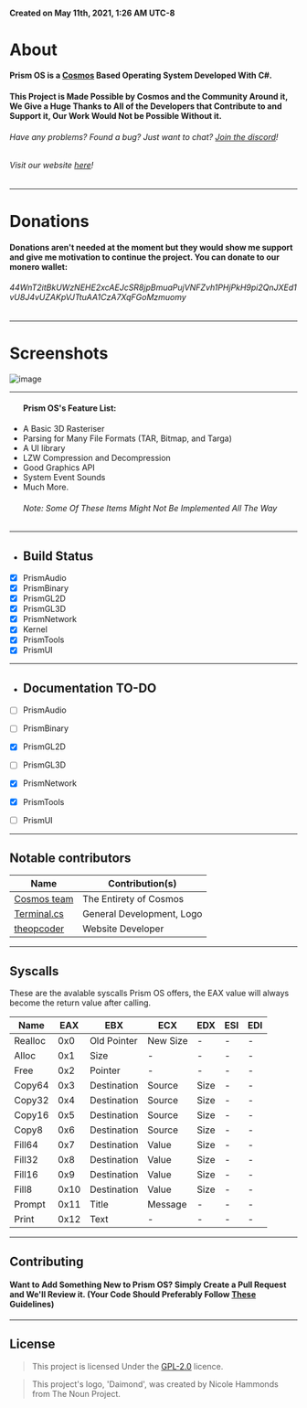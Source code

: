 
<h4>Created on May 11th, 2021, 1:26 AM UTC-8</h4>

# About
#### Prism OS is a [Cosmos](https://github.com/CosmosOS/Cosmos) Based Operating System Developed With C#.
#### This Project is Made Possible by Cosmos and the Community Around it, We Give a Huge Thanks to All of the Developers that Contribute to and Support it, Our Work Would Not be Possible Without it.
###### Have any problems? Found a bug? Just want to chat? [Join the discord](https://discord.gg/DdERgtGmF6)!
###### Visit our website [here](https://prism-project.net/)!

<hr/>

# Donations
#### Donations aren't needed at the moment but they would show me support and give me motivation to continue the project. You can donate to our monero wallet:
###### 44WnT2itBkUWzNEHE2xcAEJcSR8jpBmuaPujVNFZvh1PHjPkH9pi2QnJXEd1vU8J4vUZAKpVJTtuAA1CzA7XqFGoMzmuomy

<hr/>

# Screenshots
![image](https://user-images.githubusercontent.com/76945439/197369522-348d341a-20ba-4209-80d1-10a5cb489f7a.png)

<hr/>

<ul>
<h4>Prism OS's Feature List:</h4>
    <li>A Basic 3D Rasteriser</li>
    <li>Parsing for Many File Formats (TAR, Bitmap, and Targa)</li>
    <li>A UI library</li>
    <li>LZW Compression and Decompression</li>
    <li>Good Graphics API</li>
    <li>System Event Sounds</li>
    <li>Much More.
    <h6>Note: Some Of These Items Might Not Be Implemented All The Way</h6>
</ul>

<hr/>

- ## Build Status
- [x] PrismAudio
- [x] PrismBinary
- [x] PrismGL2D
- [x] PrismGL3D
- [x] PrismNetwork
- [X] Kernel
- [X] PrismTools
- [X] PrismUI

<hr/>

- ## Documentation TO-DO
- [ ] PrismAudio
- [ ] PrismBinary
- [x] PrismGL2D
- [ ] PrismGL3D
- [x] PrismNetwork
- [x] PrismTools
- [ ] PrismUI


<hr/>

## Notable contributors
| Name                                                  | Contribution(s)              |
|-------------------------------------------------------|------------------------------|
| [Cosmos team](https://github.com/CosmosOS/Cosmos)     | The Entirety of Cosmos       |
| [Terminal.cs](https://github.com/terminal-cs)         | General Development, Logo    |
| [theopcoder](https://github.com/theopcoder)           | Website Developer            |

<hr/>

## Syscalls

These are the avalable syscalls Prism OS offers, the EAX value will always become the return value after calling.

| Name    | EAX  | EBX         | ECX      | EDX  | ESI | EDI |
|---------|------|-------------|----------|------|-----|-----|
| Realloc | 0x0  | Old Pointer | New Size |  -   |  -  |  -  |
| Alloc   | 0x1  | Size        |     -    |  -   |  -  |  -  |
| Free    | 0x2  | Pointer     |     -    |  -   |  -  |  -  |
| Copy64  | 0x3  | Destination |  Source  | Size |  -  |  -  |
| Copy32  | 0x4  | Destination |  Source  | Size |  -  |  -  |
| Copy16  | 0x5  | Destination |  Source  | Size |  -  |  -  |
| Copy8   | 0x6  | Destination |  Source  | Size |  -  |  -  |
| Fill64  | 0x7  | Destination |  Value   | Size |  -  |  -  |
| Fill32  | 0x8  | Destination |  Value   | Size |  -  |  -  |
| Fill16  | 0x9  | Destination |  Value   | Size |  -  |  -  |
| Fill8   | 0x10 | Destination |  Value   | Size |  -  |  -  |
| Prompt  | 0x11 | Title       |  Message |  -   |  -  |  -  |
| Print   | 0x12 | Text        |     -    |  -   |  -  |  -  |

<hr/>

## Contributing

#### Want to Add Something New to Prism OS? Simply Create a Pull Request and We'll Review it. (Your Code Should Preferably Follow [These](https://github.com/Project-Prism/Prism-OS/blob/main/CONTRIBUTING.md) Guidelines)

<hr/>

## License

> This project is licensed Under the [GPL-2.0](https://github.com/Project-Prism/Prism-OS/blob/main/LICENSE) licence.

> This project's logo, 'Daimond', was created by Nicole Hammonds from The Noun Project.
